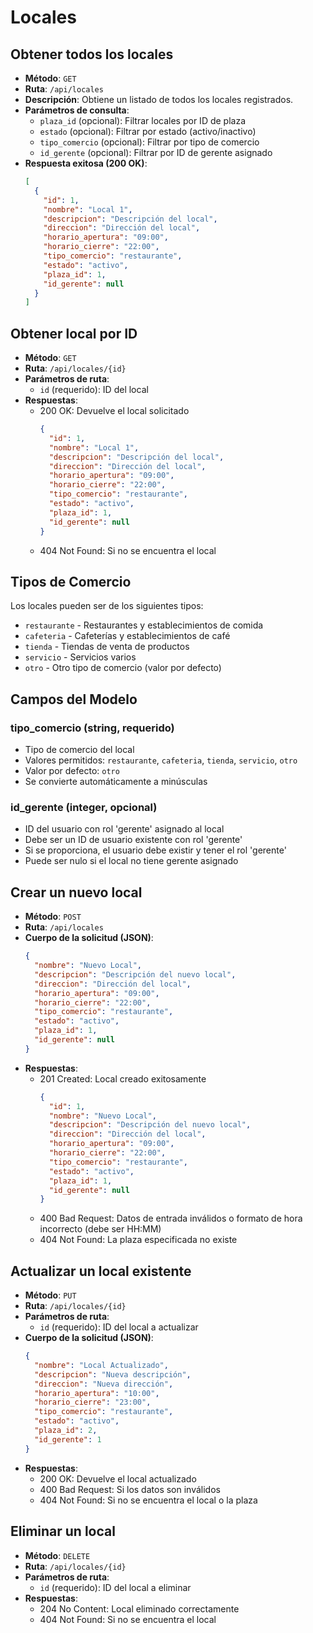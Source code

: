 # Locales

## Obtener todos los locales
- **Método**: `GET`
- **Ruta**: `/api/locales`
- **Descripción**: Obtiene un listado de todos los locales registrados.
- **Parámetros de consulta**:
  - `plaza_id` (opcional): Filtrar locales por ID de plaza
  - `estado` (opcional): Filtrar por estado (activo/inactivo)
  - `tipo_comercio` (opcional): Filtrar por tipo de comercio
  - `id_gerente` (opcional): Filtrar por ID de gerente asignado
- **Respuesta exitosa (200 OK)**:
  ```json
  [
    {
      "id": 1,
      "nombre": "Local 1",
      "descripcion": "Descripción del local",
      "direccion": "Dirección del local",
      "horario_apertura": "09:00",
      "horario_cierre": "22:00",
      "tipo_comercio": "restaurante",
      "estado": "activo",
      "plaza_id": 1,
      "id_gerente": null
    }
  ]
  ```

## Obtener local por ID
- **Método**: `GET`
- **Ruta**: `/api/locales/{id}`
- **Parámetros de ruta**:
  - `id` (requerido): ID del local
- **Respuestas**:
  - 200 OK: Devuelve el local solicitado
    ```json
    {
      "id": 1,
      "nombre": "Local 1",
      "descripcion": "Descripción del local",
      "direccion": "Dirección del local",
      "horario_apertura": "09:00",
      "horario_cierre": "22:00",
      "tipo_comercio": "restaurante",
      "estado": "activo",
      "plaza_id": 1,
      "id_gerente": null
    }
    ```
  - 404 Not Found: Si no se encuentra el local

## Tipos de Comercio
Los locales pueden ser de los siguientes tipos:
- `restaurante` - Restaurantes y establecimientos de comida
- `cafeteria` - Cafeterías y establecimientos de café
- `tienda` - Tiendas de venta de productos
- `servicio` - Servicios varios
- `otro` - Otro tipo de comercio (valor por defecto)

## Campos del Modelo

### tipo_comercio (string, requerido)
- Tipo de comercio del local
- Valores permitidos: `restaurante`, `cafeteria`, `tienda`, `servicio`, `otro`
- Valor por defecto: `otro`
- Se convierte automáticamente a minúsculas

### id_gerente (integer, opcional)
- ID del usuario con rol 'gerente' asignado al local
- Debe ser un ID de usuario existente con rol 'gerente'
- Si se proporciona, el usuario debe existir y tener el rol 'gerente'
- Puede ser nulo si el local no tiene gerente asignado

## Crear un nuevo local
- **Método**: `POST`
- **Ruta**: `/api/locales`
- **Cuerpo de la solicitud (JSON)**:
  ```json
  {
    "nombre": "Nuevo Local",
    "descripcion": "Descripción del nuevo local",
    "direccion": "Dirección del local",
    "horario_apertura": "09:00",
    "horario_cierre": "22:00",
    "tipo_comercio": "restaurante",
    "estado": "activo",
    "plaza_id": 1,
    "id_gerente": null
  }
  ```
- **Respuestas**:
  - 201 Created: Local creado exitosamente
    ```json
    {
      "id": 1,
      "nombre": "Nuevo Local",
      "descripcion": "Descripción del nuevo local",
      "direccion": "Dirección del local",
      "horario_apertura": "09:00",
      "horario_cierre": "22:00",
      "tipo_comercio": "restaurante",
      "estado": "activo",
      "plaza_id": 1,
      "id_gerente": null
    }
    ```
  - 400 Bad Request: Datos de entrada inválidos o formato de hora incorrecto (debe ser HH:MM)
  - 404 Not Found: La plaza especificada no existe

## Actualizar un local existente
- **Método**: `PUT`
- **Ruta**: `/api/locales/{id}`
- **Parámetros de ruta**:
  - `id` (requerido): ID del local a actualizar
- **Cuerpo de la solicitud (JSON)**:
  ```json
  {
    "nombre": "Local Actualizado",
    "descripcion": "Nueva descripción",
    "direccion": "Nueva dirección",
    "horario_apertura": "10:00",
    "horario_cierre": "23:00",
    "tipo_comercio": "restaurante",
    "estado": "activo",
    "plaza_id": 2,
    "id_gerente": 1
  }
  ```
- **Respuestas**:
  - 200 OK: Devuelve el local actualizado
  - 400 Bad Request: Si los datos son inválidos
  - 404 Not Found: Si no se encuentra el local o la plaza

## Eliminar un local
- **Método**: `DELETE`
- **Ruta**: `/api/locales/{id}`
- **Parámetros de ruta**:
  - `id` (requerido): ID del local a eliminar
- **Respuestas**:
  - 204 No Content: Local eliminado correctamente
  - 404 Not Found: Si no se encuentra el local
